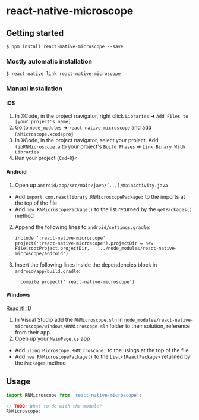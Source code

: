 
# react-native-microscope

## Getting started

`$ npm install react-native-microscope --save`

### Mostly automatic installation

`$ react-native link react-native-microscope`

### Manual installation


#### iOS

1. In XCode, in the project navigator, right click `Libraries` ➜ `Add Files to [your project's name]`
2. Go to `node_modules` ➜ `react-native-microscope` and add `RNMicroscope.xcodeproj`
3. In XCode, in the project navigator, select your project. Add `libRNMicroscope.a` to your project's `Build Phases` ➜ `Link Binary With Libraries`
4. Run your project (`Cmd+R`)<

#### Android

1. Open up `android/app/src/main/java/[...]/MainActivity.java`
  - Add `import com.reactlibrary.RNMicroscopePackage;` to the imports at the top of the file
  - Add `new RNMicroscopePackage()` to the list returned by the `getPackages()` method
2. Append the following lines to `android/settings.gradle`:
  	```
  	include ':react-native-microscope'
  	project(':react-native-microscope').projectDir = new File(rootProject.projectDir, 	'../node_modules/react-native-microscope/android')
  	```
3. Insert the following lines inside the dependencies block in `android/app/build.gradle`:
  	```
      compile project(':react-native-microscope')
  	```

#### Windows
[Read it! :D](https://github.com/ReactWindows/react-native)

1. In Visual Studio add the `RNMicroscope.sln` in `node_modules/react-native-microscope/windows/RNMicroscope.sln` folder to their solution, reference from their app.
2. Open up your `MainPage.cs` app
  - Add `using Microscope.RNMicroscope;` to the usings at the top of the file
  - Add `new RNMicroscopePackage()` to the `List<IReactPackage>` returned by the `Packages` method


## Usage
```javascript
import RNMicroscope from 'react-native-microscope';

// TODO: What to do with the module?
RNMicroscope;
```
  